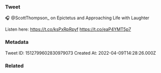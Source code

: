 ### Tweet
🎧 @ScottThompson_ on Epictetus and Approaching Life with Laughter

Listen here: https://t.co/ksPxRpRpyf https://t.co/eaP4YMT5p7

### Metadata
Tweet ID: 1512799602830979073
Created At: 2022-04-09T14:28:26.000Z

### Related

